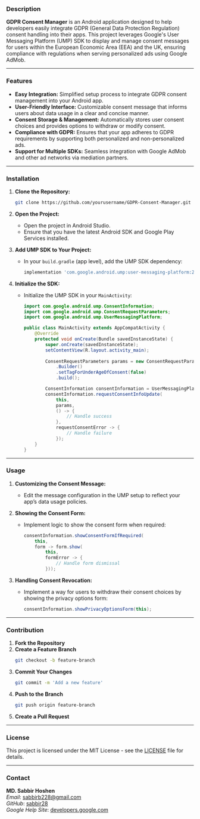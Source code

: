 

### Description

**GDPR Consent Manager** is an Android application designed to help developers easily integrate GDPR (General Data Protection Regulation) consent handling into their apps. This project leverages Google's User Messaging Platform (UMP) SDK to display and manage consent messages for users within the European Economic Area (EEA) and the UK, ensuring compliance with regulations when serving personalized ads using Google AdMob.

---

### Features

- **Easy Integration:** Simplified setup process to integrate GDPR consent management into your Android app.
- **User-Friendly Interface:** Customizable consent message that informs users about data usage in a clear and concise manner.
- **Consent Storage & Management:** Automatically stores user consent choices and provides options to withdraw or modify consent.
- **Compliance with GDPR:** Ensures that your app adheres to GDPR requirements by supporting both personalized and non-personalized ads.
- **Support for Multiple SDKs:** Seamless integration with Google AdMob and other ad networks via mediation partners.

---

### Installation

1. **Clone the Repository:**
   ```bash
   git clone https://github.com/yourusername/GDPR-Consent-Manager.git
   ```
2. **Open the Project:**
   - Open the project in Android Studio.
   - Ensure that you have the latest Android SDK and Google Play Services installed.

3. **Add UMP SDK to Your Project:**
   - In your `build.gradle` (app level), add the UMP SDK dependency:
     ```gradle
     implementation 'com.google.android.ump:user-messaging-platform:2.0.0'
     ```

4. **Initialize the SDK:**
   - Initialize the UMP SDK in your `MainActivity`:
     ```java
     import com.google.android.ump.ConsentInformation;
     import com.google.android.ump.ConsentRequestParameters;
     import com.google.android.ump.UserMessagingPlatform;
     
     public class MainActivity extends AppCompatActivity {
         @Override
         protected void onCreate(Bundle savedInstanceState) {
             super.onCreate(savedInstanceState);
             setContentView(R.layout.activity_main);
             
             ConsentRequestParameters params = new ConsentRequestParameters
                 .Builder()
                 .setTagForUnderAgeOfConsent(false)
                 .build();

             ConsentInformation consentInformation = UserMessagingPlatform.getConsentInformation(this);
             consentInformation.requestConsentInfoUpdate(
                 this,
                 params,
                 () -> {
                     // Handle success
                 },
                 requestConsentError -> {
                     // Handle failure
                 });
         }
     }
     ```

---

### Usage

1. **Customizing the Consent Message:**
   - Edit the message configuration in the UMP setup to reflect your app’s data usage policies.

2. **Showing the Consent Form:**
   - Implement logic to show the consent form when required:
     ```java
     consentInformation.showConsentFormIfRequired(
         this,
         form -> form.show(
             this,
             formError -> {
                 // Handle form dismissal
             }));
     ```

3. **Handling Consent Revocation:**
   - Implement a way for users to withdraw their consent choices by showing the privacy options form:
     ```java
     consentInformation.showPrivacyOptionsForm(this);
     ```

---

### Contribution

1. **Fork the Repository**
2. **Create a Feature Branch**
   ```bash
   git checkout -b feature-branch
   ```
3. **Commit Your Changes**
   ```bash
   git commit -m 'Add a new feature'
   ```
4. **Push to the Branch**
   ```bash
   git push origin feature-branch
   ```
5. **Create a Pull Request**

---

### License

This project is licensed under the MIT License - see the [LICENSE](LICENSE) file for details.

---

### Contact

**MD. Sabbir Hoshen**  
*Email*: [sabbirb228@gmail.com](mailto:sabbirb228@gmail.com)  
*GitHub*: [sabbir28](https://github.com/sabbir28)  
*Google Help Site*: [developers.google.com](https://developers.google.com/admob/android/privacy)  
